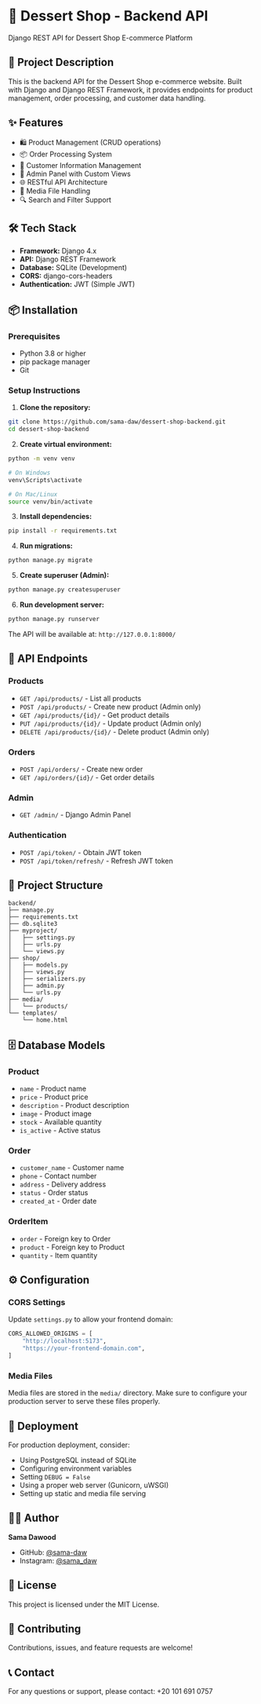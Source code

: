 # 🍰 Dessert Shop - Backend API

Django REST API for Dessert Shop E-commerce Platform

## 📌 Project Description

This is the backend API for the Dessert Shop e-commerce website. Built with Django and Django REST Framework, it provides endpoints for product management, order processing, and customer data handling.

## ✨ Features

- 🛍️ Product Management (CRUD operations)
- 📦 Order Processing System
- 👤 Customer Information Management
- 🔐 Admin Panel with Custom Views
- 🌐 RESTful API Architecture
- 📸 Media File Handling
- 🔍 Search and Filter Support

## 🛠️ Tech Stack

- **Framework:** Django 4.x
- **API:** Django REST Framework
- **Database:** SQLite (Development)
- **CORS:** django-cors-headers
- **Authentication:** JWT (Simple JWT)

## 📦 Installation

### Prerequisites

- Python 3.8 or higher
- pip package manager
- Git

### Setup Instructions

1. **Clone the repository:**
```bash
git clone https://github.com/sama-daw/dessert-shop-backend.git
cd dessert-shop-backend
```

2. **Create virtual environment:**
```bash
python -m venv venv

# On Windows
venv\Scripts\activate

# On Mac/Linux
source venv/bin/activate
```

3. **Install dependencies:**
```bash
pip install -r requirements.txt
```

4. **Run migrations:**
```bash
python manage.py migrate
```

5. **Create superuser (Admin):**
```bash
python manage.py createsuperuser
```

6. **Run development server:**
```bash
python manage.py runserver
```

The API will be available at: `http://127.0.0.1:8000/`

## 🔗 API Endpoints

### Products
- `GET /api/products/` - List all products
- `POST /api/products/` - Create new product (Admin only)
- `GET /api/products/{id}/` - Get product details
- `PUT /api/products/{id}/` - Update product (Admin only)
- `DELETE /api/products/{id}/` - Delete product (Admin only)

### Orders
- `POST /api/orders/` - Create new order
- `GET /api/orders/{id}/` - Get order details

### Admin
- `GET /admin/` - Django Admin Panel

### Authentication
- `POST /api/token/` - Obtain JWT token
- `POST /api/token/refresh/` - Refresh JWT token

## 📂 Project Structure

```
backend/
├── manage.py
├── requirements.txt
├── db.sqlite3
├── myproject/
│   ├── settings.py
│   ├── urls.py
│   └── views.py
├── shop/
│   ├── models.py
│   ├── views.py
│   ├── serializers.py
│   ├── admin.py
│   └── urls.py
├── media/
│   └── products/
└── templates/
    └── home.html
```

## 🗄️ Database Models

### Product
- `name` - Product name
- `price` - Product price
- `description` - Product description
- `image` - Product image
- `stock` - Available quantity
- `is_active` - Active status

### Order
- `customer_name` - Customer name
- `phone` - Contact number
- `address` - Delivery address
- `status` - Order status
- `created_at` - Order date

### OrderItem
- `order` - Foreign key to Order
- `product` - Foreign key to Product
- `quantity` - Item quantity

## ⚙️ Configuration

### CORS Settings
Update `settings.py` to allow your frontend domain:

```python
CORS_ALLOWED_ORIGINS = [
    "http://localhost:5173",
    "https://your-frontend-domain.com",
]
```

### Media Files
Media files are stored in the `media/` directory. Make sure to configure your production server to serve these files properly.

## 🚀 Deployment

For production deployment, consider:
- Using PostgreSQL instead of SQLite
- Configuring environment variables
- Setting `DEBUG = False`
- Using a proper web server (Gunicorn, uWSGI)
- Setting up static and media file serving

## 👩‍💻 Author

**Sama Dawood**
- GitHub: [@sama-daw](https://github.com/sama-daw)
- Instagram: [@sama_daw](https://www.instagram.com/sama_daw)

## 📄 License

This project is licensed under the MIT License.

## 🤝 Contributing

Contributions, issues, and feature requests are welcome!

## 📞 Contact

For any questions or support, please contact: +20 101 691 0757